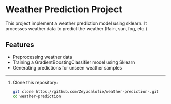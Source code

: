 ﻿# Weather Prediction Project

This project implement a weather prediction model using sklearn. It processes weather data to predict the weather (Rain, sun, fog, etc.) 


 ## Features
 - Preprocessing weather data
 - Training a GradientBoostingClassifier model using Sklearn
 - Generating predictions for unseen weather samples


---

1. Clone this repository:
   ```bash
   git clone https://github.com/Zeyadalofie/weather-prediction-.git
   cd weather-prediction


